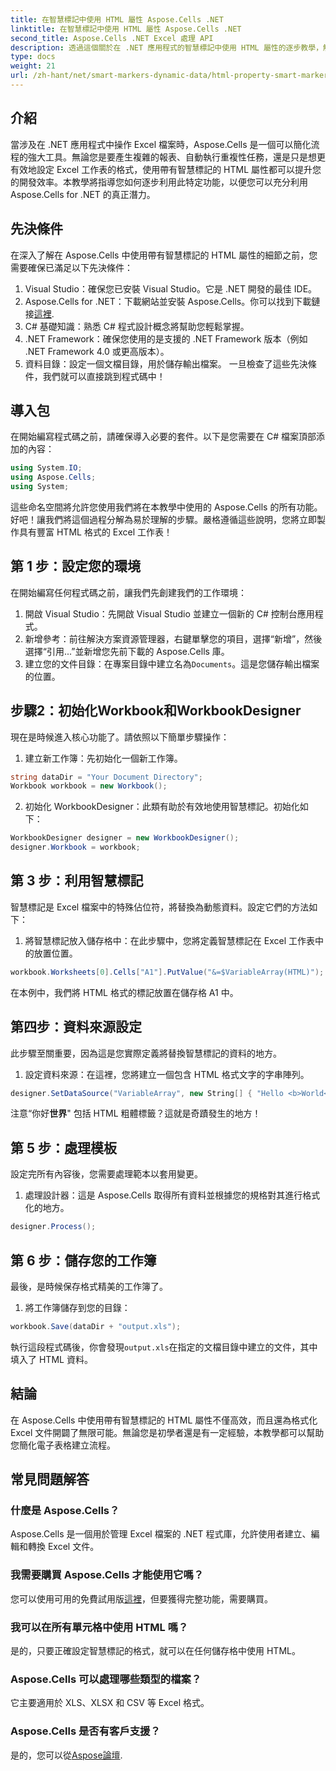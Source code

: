 ```yaml
---
title: 在智慧標記中使用 HTML 屬性 Aspose.Cells .NET
linktitle: 在智慧標記中使用 HTML 屬性 Aspose.Cells .NET
second_title: Aspose.Cells .NET Excel 處理 API
description: 透過這個關於在 .NET 應用程式的智慧標記中使用 HTML 屬性的逐步教學，解鎖 Aspose.Cells 的強大功能。
type: docs
weight: 21
url: /zh-hant/net/smart-markers-dynamic-data/html-property-smart-markers/
---
```

## 介紹
當涉及在 .NET 應用程式中操作 Excel 檔案時，Aspose.Cells 是一個可以簡化流程的強大工具。無論您是要產生複雜的報表、自動執行重複性任務，還是只是想更有效地設定 Excel 工作表的格式，使用帶有智慧標記的 HTML 屬性都可以提升您的開發效率。本教學將指導您如何逐步利用此特定功能，以便您可以充分利用 Aspose.Cells for .NET 的真正潛力。
## 先決條件
在深入了解在 Aspose.Cells 中使用帶有智慧標記的 HTML 屬性的細節之前，您需要確保已滿足以下先決條件：
1. Visual Studio：確保您已安裝 Visual Studio。它是 .NET 開發的最佳 IDE。
2.  Aspose.Cells for .NET：下載網站並安裝 Aspose.Cells。你可以找到下載鏈接[這裡](https://releases.aspose.com/cells/net/).
3. C# 基礎知識：熟悉 C# 程式設計概念將幫助您輕鬆掌握。 
4. .NET Framework：確保您使用的是支援的 .NET Framework 版本（例如 .NET Framework 4.0 或更高版本）。
5. 資料目錄：設定一個文檔目錄，用於儲存輸出檔案。 
一旦檢查了這些先決條件，我們就可以直接跳到程式碼中！
## 導入包
在開始編寫程式碼之前，請確保導入必要的套件。以下是您需要在 C# 檔案頂部添加的內容：
```csharp
using System.IO;
using Aspose.Cells;
using System;
```
這些命名空間將允許您使用我們將在本教學中使用的 Aspose.Cells 的所有功能。
好吧！讓我們將這個過程分解為易於理解的步驟。嚴格遵循這些說明，您將立即製作具有豐富 HTML 格式的 Excel 工作表！
## 第 1 步：設定您的環境
在開始編寫任何程式碼之前，讓我們先創建我們的工作環境：
1. 開啟 Visual Studio：先開啟 Visual Studio 並建立一個新的 C# 控制台應用程式。
2. 新增參考：前往解決方案資源管理器，右鍵單擊您的項目，選擇“新增”，然後選擇“引用...”並新增您先前下載的 Aspose.Cells 庫。
3. 建立您的文件目錄：在專案目錄中建立名為`Documents`。這是您儲存輸出檔案的位置。
## 步驟2：初始化Workbook和WorkbookDesigner
現在是時候進入核心功能了。請依照以下簡單步驟操作：
1. 建立新工作簿：先初始化一個新工作簿。
```csharp
string dataDir = "Your Document Directory";
Workbook workbook = new Workbook();
```
2. 初始化 WorkbookDesigner：此類有助於有效地使用智慧標記。初始化如下：
```csharp
WorkbookDesigner designer = new WorkbookDesigner();
designer.Workbook = workbook;
```
## 第 3 步：利用智慧標記
智慧標記是 Excel 檔案中的特殊佔位符，將替換為動態資料。設定它們的方法如下：
1. 將智慧標記放入儲存格中：在此步驟中，您將定義智慧標記在 Excel 工作表中的放置位置。
```csharp
workbook.Worksheets[0].Cells["A1"].PutValue("&=$VariableArray(HTML)");
```
在本例中，我們將 HTML 格式的標記放置在儲存格 A1 中。
## 第四步：資料來源設定
此步驟至關重要，因為這是您實際定義將替換智慧標記的資料的地方。
1. 設定資料來源：在這裡，您將建立一個包含 HTML 格式文字的字串陣列。
```csharp
designer.SetDataSource("VariableArray", new String[] { "Hello <b>World</b>", "Arabic", "Hindi", "Urdu", "French" });
```
注意“你好<b>世界</b>" 包括 HTML 粗體標籤？這就是奇蹟發生的地方！
## 第 5 步：處理模板
設定完所有內容後，您需要處理範本以套用變更。
1. 處理設計器：這是 Aspose.Cells 取得所有資料並根據您的規格對其進行格式化的地方。
```csharp
designer.Process();
```
## 第 6 步：儲存您的工作簿
最後，是時候保存格式精美的工作簿了。 
1. 將工作簿儲存到您的目錄：
```csharp
workbook.Save(dataDir + "output.xls");
```
執行這段程式碼後，你會發現`output.xls`在指定的文檔目錄中建立的文件，其中填入了 HTML 資料。
## 結論
在 Aspose.Cells 中使用帶有智慧標記的 HTML 屬性不僅高效，而且還為格式化 Excel 文件開闢了無限可能。無論您是初學者還是有一定經驗，本教學都可以幫助您簡化電子表格建立流程。
## 常見問題解答
### 什麼是 Aspose.Cells？
Aspose.Cells 是一個用於管理 Excel 檔案的 .NET 程式庫，允許使用者建立、編輯和轉換 Excel 文件。
### 我需要購買 Aspose.Cells 才能使用它嗎？
您可以使用可用的免費試用版[這裡](https://releases.aspose.com/)，但要獲得完整功能，需要購買。 
### 我可以在所有單元格中使用 HTML 嗎？
是的，只要正確設定智慧標記的格式，就可以在任何儲存格中使用 HTML。
### Aspose.Cells 可以處理哪些類型的檔案？
它主要適用於 XLS、XLSX 和 CSV 等 Excel 格式。
### Aspose.Cells 是否有客戶支援？
是的，您可以從[Aspose論壇](https://forum.aspose.com/c/cells/9).